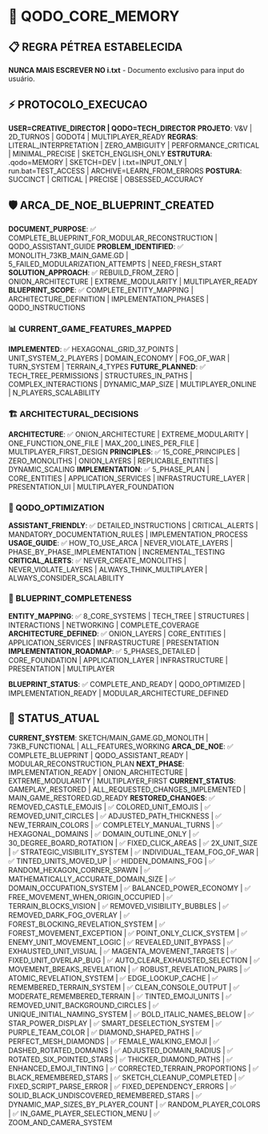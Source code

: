 # 🎯 QODO_CORE_MEMORY

## 📋 REGRA PÉTREA ESTABELECIDA
**NUNCA MAIS ESCREVER NO i.txt** - Documento exclusivo para input do usuário.

## ⚡ PROTOCOLO_EXECUCAO
**USER=CREATIVE_DIRECTOR | QODO=TECH_DIRECTOR**
**PROJETO**: V&V | 2D_TURNOS | GODOT4 | MULTIPLAYER_READY
**REGRAS**: LITERAL_INTERPRETATION | ZERO_AMBIGUITY | PERFORMANCE_CRITICAL | MINIMAL_PRECISE | SKETCH_ENGLISH_ONLY
**ESTRUTURA**: .qodo=MEMORY | SKETCH=DEV | i.txt=INPUT_ONLY | run.bat=TEST_ACCESS | ARCHIVE=LEARN_FROM_ERRORS
**POSTURA**: SUCCINCT | CRITICAL | PRECISE | OBSESSED_ACCURACY

## 🛡️ ARCA_DE_NOE_BLUEPRINT_CREATED
**DOCUMENT_PURPOSE**: ✅ COMPLETE_BLUEPRINT_FOR_MODULAR_RECONSTRUCTION | QODO_ASSISTANT_GUIDE
**PROBLEM_IDENTIFIED**: ✅ MONOLITH_73KB_MAIN_GAME.GD | 5_FAILED_MODULARIZATION_ATTEMPTS | NEED_FRESH_START
**SOLUTION_APPROACH**: ✅ REBUILD_FROM_ZERO | ONION_ARCHITECTURE | EXTREME_MODULARITY | MULTIPLAYER_READY
**BLUEPRINT_SCOPE**: ✅ COMPLETE_ENTITY_MAPPING | ARCHITECTURE_DEFINITION | IMPLEMENTATION_PHASES | QODO_INSTRUCTIONS

### 📊 CURRENT_GAME_FEATURES_MAPPED
**IMPLEMENTED**: ✅ HEXAGONAL_GRID_37_POINTS | UNIT_SYSTEM_2_PLAYERS | DOMAIN_ECONOMY | FOG_OF_WAR | TURN_SYSTEM | TERRAIN_4_TYPES
**FUTURE_PLANNED**: ✅ TECH_TREE_PERMISSIONS | STRUCTURES_IN_PATHS | COMPLEX_INTERACTIONS | DYNAMIC_MAP_SIZE | MULTIPLAYER_ONLINE | N_PLAYERS_SCALABILITY

### 🏗️ ARCHITECTURAL_DECISIONS
**ARCHITECTURE**: ✅ ONION_ARCHITECTURE | EXTREME_MODULARITY | ONE_FUNCTION_ONE_FILE | MAX_200_LINES_PER_FILE | MULTIPLAYER_FIRST_DESIGN
**PRINCIPLES**: ✅ 15_CORE_PRINCIPLES | ZERO_MONOLITHS | ONION_LAYERS | REPLICABLE_ENTITIES | DYNAMIC_SCALING
**IMPLEMENTATION**: ✅ 5_PHASE_PLAN | CORE_ENTITIES | APPLICATION_SERVICES | INFRASTRUCTURE_LAYER | PRESENTATION_UI | MULTIPLAYER_FOUNDATION

### 🎯 QODO_OPTIMIZATION
**ASSISTANT_FRIENDLY**: ✅ DETAILED_INSTRUCTIONS | CRITICAL_ALERTS | MANDATORY_DOCUMENTATION_RULES | IMPLEMENTATION_PROCESS
**USAGE_GUIDE**: ✅ HOW_TO_USE_ARCA | NEVER_VIOLATE_LAYERS | PHASE_BY_PHASE_IMPLEMENTATION | INCREMENTAL_TESTING
**CRITICAL_ALERTS**: ✅ NEVER_CREATE_MONOLITHS | NEVER_VIOLATE_LAYERS | ALWAYS_THINK_MULTIPLAYER | ALWAYS_CONSIDER_SCALABILITY

### 📄 BLUEPRINT_COMPLETENESS
**ENTITY_MAPPING**: ✅ 8_CORE_SYSTEMS | TECH_TREE | STRUCTURES | INTERACTIONS | NETWORKING | COMPLETE_COVERAGE
**ARCHITECTURE_DEFINED**: ✅ ONION_LAYERS | CORE_ENTITIES | APPLICATION_SERVICES | INFRASTRUCTURE | PRESENTATION
**IMPLEMENTATION_ROADMAP**: ✅ 5_PHASES_DETAILED | CORE_FOUNDATION | APPLICATION_LAYER | INFRASTRUCTURE | PRESENTATION | MULTIPLAYER

**BLUEPRINT_STATUS**: ✅ COMPLETE_AND_READY | QODO_OPTIMIZED | IMPLEMENTATION_READY | MODULAR_ARCHITECTURE_DEFINED

## 🔄 STATUS_ATUAL
**CURRENT_SYSTEM**: SKETCH/MAIN_GAME.GD_MONOLITH | 73KB_FUNCTIONAL | ALL_FEATURES_WORKING
**ARCA_DE_NOE**: ✅ COMPLETE_BLUEPRINT | QODO_ASSISTANT_READY | MODULAR_RECONSTRUCTION_PLAN
**NEXT_PHASE**: IMPLEMENTATION_READY | ONION_ARCHITECTURE | EXTREME_MODULARITY | MULTIPLAYER_FIRST
**CURRENT_STATUS**: GAMEPLAY_RESTORED | ALL_REQUESTED_CHANGES_IMPLEMENTED | MAIN_GAME_RESTORED.GD_READY
**RESTORED_CHANGES**: ✅ REMOVED_CASTLE_EMOJIS | ✅ COLORED_UNIT_EMOJIS | ✅ REMOVED_UNIT_CIRCLES | ✅ ADJUSTED_PATH_THICKNESS | ✅ NEW_TERRAIN_COLORS | ✅ COMPLETELY_MANUAL_TURNS | ✅ HEXAGONAL_DOMAINS | ✅ DOMAIN_OUTLINE_ONLY | ✅ 30_DEGREE_BOARD_ROTATION | ✅ FIXED_CLICK_AREAS | ✅ 2X_UNIT_SIZE | ✅ STRATEGIC_VISIBILITY_SYSTEM | ✅ INDIVIDUAL_TEAM_FOG_OF_WAR | ✅ TINTED_UNITS_MOVED_UP | ✅ HIDDEN_DOMAINS_FOG | ✅ RANDOM_HEXAGON_CORNER_SPAWN | ✅ MATHEMATICALLY_ACCURATE_DOMAIN_SIZE | ✅ DOMAIN_OCCUPATION_SYSTEM | ✅ BALANCED_POWER_ECONOMY | ✅ FREE_MOVEMENT_WHEN_ORIGIN_OCCUPIED | ✅ TERRAIN_BLOCKS_VISION | ✅ REMOVED_VISIBILITY_BUBBLES | ✅ REMOVED_DARK_FOG_OVERLAY | ✅ FOREST_BLOCKING_REVELATION_SYSTEM | ✅ FOREST_MOVEMENT_EXCEPTION | ✅ POINT_ONLY_CLICK_SYSTEM | ✅ ENEMY_UNIT_MOVEMENT_LOGIC | ✅ REVEALED_UNIT_BYPASS | ✅ EXHAUSTED_UNIT_VISUAL | ✅ MAGENTA_MOVEMENT_TARGETS | ✅ FIXED_UNIT_OVERLAP_BUG | ✅ AUTO_CLEAR_EXHAUSTED_SELECTION | ✅ MOVEMENT_BREAKS_REVELATION | ✅ ROBUST_REVELATION_PAIRS | ✅ ATOMIC_REVELATION_SYSTEM | ✅ EDGE_LOOKUP_CACHE | ✅ REMEMBERED_TERRAIN_SYSTEM | ✅ CLEAN_CONSOLE_OUTPUT | ✅ MODERATE_REMEMBERED_TERRAIN | ✅ TINTED_EMOJI_UNITS | ✅ REMOVED_UNIT_BACKGROUND_CIRCLES | ✅ UNIQUE_INITIAL_NAMING_SYSTEM | ✅ BOLD_ITALIC_NAMES_BELOW | ✅ STAR_POWER_DISPLAY | ✅ SMART_DESELECTION_SYSTEM | ✅ PURPLE_TEAM_COLOR | ✅ DIAMOND_SHAPED_PATHS | ✅ PERFECT_MESH_DIAMONDS | ✅ FEMALE_WALKING_EMOJI | ✅ DASHED_ROTATED_DOMAINS | ✅ ADJUSTED_DOMAIN_RADIUS | ✅ ROTATED_SIX_POINTED_STARS | ✅ THICKER_DIAMOND_PATHS | ✅ ENHANCED_EMOJI_TINTING | ✅ CORRECTED_TERRAIN_PROPORTIONS | ✅ BLACK_REMEMBERED_STARS | ✅ SKETCH_CLEANUP_COMPLETED | ✅ FIXED_SCRIPT_PARSE_ERROR | ✅ FIXED_DEPENDENCY_ERRORS | ✅ SOLID_BLACK_UNDISCOVERED_REMEMBERED_STARS | ✅ DYNAMIC_MAP_SIZES_BY_PLAYER_COUNT | ✅ RANDOM_PLAYER_COLORS | ✅ IN_GAME_PLAYER_SELECTION_MENU | ✅ ZOOM_AND_CAMERA_SYSTEM